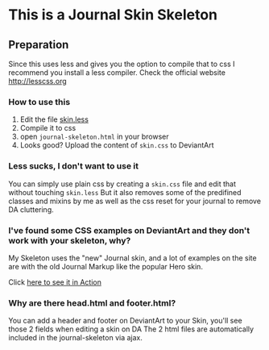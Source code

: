 # This is a Journal Skin Skeleton

## Preparation

Since this uses less and gives you the option to compile that to css I
recommend you install a less compiler.
Check the official website http://lesscss.org

### How to use this

1. Edit the file [skin.less](skin.less)
2. Compile it to css
3. open `journal-skeleton.html` in your browser
4. Looks good? Upload the content of `skin.css` to DeviantArt

### Less sucks, I don't want to use it

You can simply use plain css by creating a `skin.css` file and edit that without
touching `skin.less`
But it also removes some of the predifined classes and mixins by me as well as the css reset for your journal to remove DA
cluttering.

### I've found some CSS examples on DeviantArt and they don't work with your skeleton, why?

My Skeleton uses the "new" Journal skin, and a lot of examples on the site are with the old Journal Markup
like the popular Hero skin.

Click [here to see it in Action](https://bloodywing.github.io/deviantart-journalskin-boilerplate/journal-skeleton.html)

### Why are there head.html and footer.html?

You can add a header and footer on DeviantArt to your Skin, you'll see those 2 fields when editing a skin on DA
The 2 html files are automatically included in the journal-skeleton via ajax.
